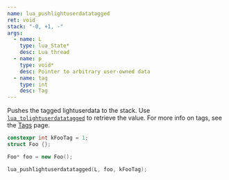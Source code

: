 ```yaml
---
name: lua_pushlightuserdatatagged
ret: void
stack: "-0, +1, -"
args:
  - name: L
    type: lua_State*
    desc: Lua thread
  - name: p
    type: void*
    desc: Pointer to arbitrary user-owned data
  - name: tag
    type: int
    desc: Tag
---
```


Pushes the tagged lightuserdata to the stack. Use [`lua_tolightuserdatatagged`](#lua_tolightuserdatatagged) to retrieve the value. For more info on tags, see the [Tags](guide/tags.md) page.

```cpp title="Example" hl_lines="6"
constexpr int kFooTag = 1;
struct Foo {};

Foo* foo = new Foo();

lua_pushlightuserdatatagged(L, foo, kFooTag);
```
